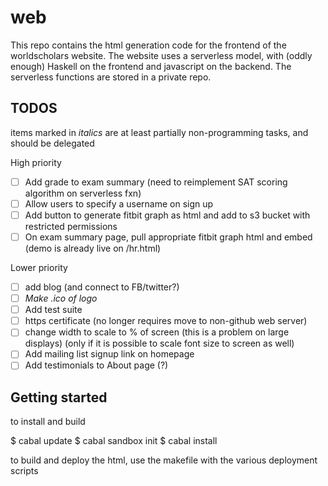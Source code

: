 # web
This repo contains the html generation code for the frontend of the worldscholars website.
The website uses a serverless model, with (oddly enough) Haskell on the frontend and javascript on the backend.
The serverless functions are stored in a private repo.

## TODOS

items marked in *italics* are at least partially non-programming tasks, and should be delegated

High priority 

- [ ] Add grade to exam summary (need to reimplement SAT scoring algorithm on serverless fxn)
- [ ] Allow users to specify a username on sign up
- [ ] Add button to generate fitbit graph as html and add to s3 bucket with restricted permissions
- [ ] On exam summary page, pull appropriate fitbit graph html and embed (demo is already live on /hr.html)

Lower priority

- [ ] add blog (and connect to FB/twitter?)
- [ ] *Make .ico of logo*
- [ ] Add test suite
- [ ] https certificate (no longer requires move to non-github web server)
- [ ] change width to scale to % of screen (this is a problem on large displays) (only if it is possible to scale font size to screen as well)
- [ ] Add mailing list signup link on homepage
- [ ] Add testimonials to About page (?)

## Getting started

to install and build

$ cabal update
$ cabal sandbox init
$ cabal install

to build and deploy the html, use the makefile with the various deployment scripts


